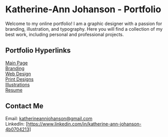 # Katherine-Ann Johanson - Portfolio

Welcome to my online portfolio! I am a graphic designer with a passion for branding, illustration, and typography. Here you will find a collection of my best work, including personal and professional projects.

## Portfolio Hyperlinks

[Main Page](https://github.com/kjoh7/Portfolio)  
[Branding](https://github.com/kjoh7/Portfolio/tree/main/Print-Designs)  
[Web Design](https://github.com/kjoh7/Portfolio/tree/main/Web-Design)  
[Print Designs](https://github.com/kjoh7/Portfolio/tree/main/Print-Designs)  
[Illustrations](https://github.com/kjoh7/Portfolio/tree/main/Illustrations)  
[Resume](https://github.com/kjoh7/Portfolio/tree/main/Resume)  

## Contact Me

Email: katherineannjohanson@gmail.com  
LinkedIn: [https://www.linkedin.com/in/katherine-ann-johanson-4b0704213]
